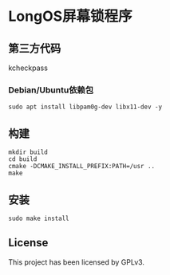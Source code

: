 # LongOS屏幕锁程序

## 第三方代码

kcheckpass

### Debian/Ubuntu依赖包

```
sudo apt install libpam0g-dev libx11-dev -y
```

## 构建

```shell
mkdir build
cd build
cmake -DCMAKE_INSTALL_PREFIX:PATH=/usr ..
make
```

## 安装

```shell
sudo make install
```

## License

This project has been licensed by GPLv3.
